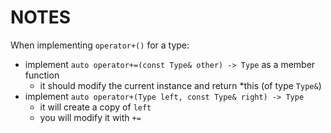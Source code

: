 # NOTES

When implementing `operator+()` for a type:
  - implement `auto operator+=(const Type& other) -> Type` as a member function
    - it should modify the current instance and return *this (of type `Type&`)
  - implement `auto operator+(Type left, const Type& right) -> Type`
    - it will create a copy of `left`
    - you will modify it with `+=`
